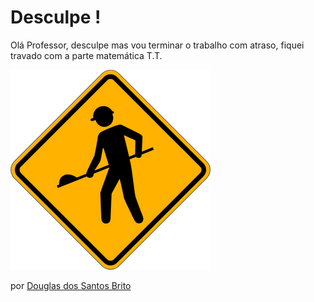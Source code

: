 # Desculpe !
Olá Professor, desculpe mas vou terminar o trabalho com atraso, fiquei travado com a parte matemática T.T.

![Em obras](./reforma.jpg "Em obras")

por [Douglas dos Santos Brito](https://github.com/dbrito)
